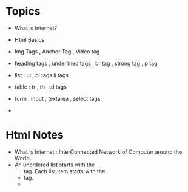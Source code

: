# Topics
- What is Internet?
- Html Basics
- Img Tags , Anchor Tag , Video tag
- heading tags , underlined tags , br tag , strong tag , p tag
- list : ul , ol tags  li tags
- table : tr , th , td tags
- form : input , textarea , select tags

- 
# Html Notes 
- What is Internet : InterConnected Network of Computer around the World.
- An unordered list starts with the <ul> tag. Each list item starts with the <li> tag.
- 
